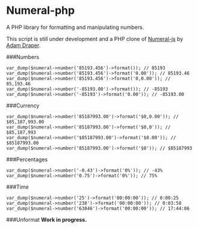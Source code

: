 # Numeral-php
A PHP library for formatting and manipulating numbers. 

This script is still under development and a PHP clone of [Numeral-js](https://github.com/adamwdraper/Numeral-js) by [Adam Draper](https://github.com/adamwdraper).

###Numbers
```
var_dump($numeral->number('85193.456')->format()); // 85193
var_dump($numeral->number('85193.456')->format('0.00')); // 85193.46
var_dump($numeral->number('85193.456')->format('0,0.00')); // 85,193.46
var_dump($numeral->number('-85193.00')->format()); // -85193
var_dump($numeral->number('-85193')->format('0.00')); // -85193.00
```

###Currency
```
var_dump($numeral->number('85187993.00')->format('$0,0.00')); // $85,187,993.00
var_dump($numeral->number('85187993.00')->format('$0,0')); // $85,187,993
var_dump($numeral->number('$85187993.00')->format('$0.00')); // $85187993.00
var_dump($numeral->number('85187993.00')->format('$0')); // $85187993
```

###Percentages

```
var_dump($numeral->number('-0.43')->format('0%')); // -43%
var_dump($numeral->number('0.75')->format('0%')); // 75%
```

###Time

```
var_dump($numeral->number('25')->format('00:00:00')); // 0:00:25
var_dump($numeral->number('238')->format('00:00:00')); // 0:03:58
var_dump($numeral->number('63846')->format('00:00:00')); // 17:44:06
```

###Unformat 
**Work in progress.**
